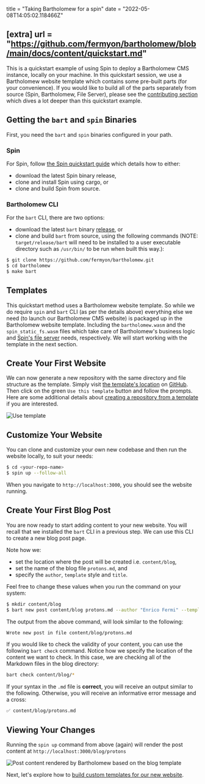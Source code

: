 title = "Taking Bartholomew for a spin"
date = "2022-05-08T14:05:02.118466Z"

[extra]
url = "https://github.com/fermyon/bartholomew/blob/main/docs/content/quickstart.md"
---

This is a quickstart example of using Spin to deploy a Bartholomew CMS instance, locally on your machine. In this quickstart session, we use a Bartholomew website template which contains some pre-built parts (for your convenience). If you would like to build all of the parts separately from source (Spin, Bartholomew, File Server), please see the [contributing section](https://bartholomew.fermyon.dev/contributing) which dives a lot deeper than this quickstart example.

## Getting the `bart` and `spin` Binaries

First, you need the `bart` and `spin` binaries configured in your path.

### Spin

For Spin, follow [the Spin quickstart guide](https://spin.fermyon.dev/quickstart) which details how to either:
- download the latest Spin binary release,
- clone and install Spin using cargo, or
- clone and build Spin from source.

### Bartholomew CLI

For the `bart` CLI, there are two options:
- download the latest `bart` binary [release](https://github.com/fermyon/bartholomew/releases/), or
- clone and build `bart` from source, using the following commands (NOTE: `target/release/bart` will need to be installed to a user executable directory such as `/usr/bin/` to be run when built this way.):

```bash
$ git clone https://github.com/fermyon/bartholomew.git
$ cd bartholomew
$ make bart
```

## Templates

This quickstart method uses a Bartholomew website template. So while we do require `spin` and `bart` CLI (as per the details above) everything else we need (to launch our Bartholomew CMS website) is packaged up in the Bartholomew website template. Including the `bartholomew.wasm` and the `spin_static_fs.wasm` files which take care of Bartholomew's business logic and [Spin's file server](https://github.com/fermyon/spin-fileserver) needs, respectively. We will start working with the template in the next section.

## Create Your First Website

We can now generate a new repository with the same directory and file structure as the template. Simply visit [the template's location](https://github.com/fermyon/bartholomew-site-template) on [GitHub](https://github.com/fermyon/bartholomew-site-template). Then click on the green `Use this template` button and follow the prompts. Here are some additional details about [creating a repository from a template](https://docs.github.com/en/repositories/creating-and-managing-repositories/creating-a-repository-from-a-template) if you are interested.

![Use template](../static/image/docs/use-template.png)

## Customize Your Website

You can clone and customize your own new codebase and then run the website locally, to suit your needs:

```bash
$ cd <your-repo-name>
$ spin up --follow-all
```

When you navigate to `http://localhost:3000`, you should see the website running.

## Create Your First Blog Post

You are now ready to start adding content to your new website. You will recall that we installed the `bart` CLI in a previous step. We can use this CLI to create a new blog post page.

Note how we:
- set the location where the post will be created i.e. `content/blog`,
- set the name of the blog file `protons.md`, and
- specify the `author`, `template` style and `title`.

Feel free to change these values when you run the command on your system:

```bash
$ mkdir content/blog
$ bart new post content/blog protons.md --author "Enrico Fermi" --template "blog" --title "On the Recombination of Neutrons and Protons"
```

The output from the above command, will look similar to the following:

```bash
Wrote new post in file content/blog/protons.md
```

If you would like to check the validity of your content, you can use the following `bart check` command. Notice how we specify the location of the content we want to check. In this case, we are checking all of the Markdown files in the blog directory:

```bash
bart check content/blog/*
```

If your syntax in the `.md` file is **correct**, you will receive an output similar to the following. Otherwise, you will receive an informative error message and a cross:

```bash
✅ content/blog/protons.md
```

## Viewing Your Changes

Running the `spin up` command from above (again) will render the post content at `http://localhost:3000/blog/protons`

![Post content rendered by Bartholomew based on the blog template](../static/image/docs/bart-new-post.png)

Next, let's explore how to [build custom templates for our new website](./templates.md).
